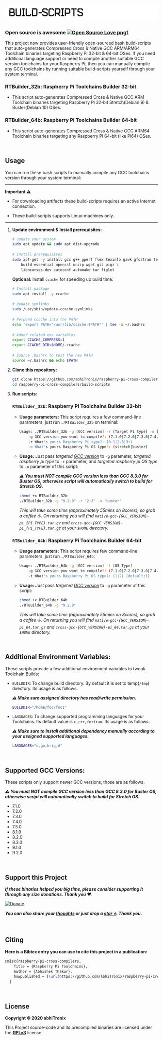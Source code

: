 <!--
===============================================
Raspberry Pi Toolchains(raspberry-pi-cross-compilers): This project 
provides latest automated GCC Cross Compiler & Native (ARM & ARM64) 
build-scripts and precompiled standalone toolchains for Raspberry Pi.


Copyright (C) 2020 Abhishek Thakur(@abhiTronix) <abhi.una12@gmail.com>


This program is free software: you can redistribute it and/or modify
it under the terms of the GNU General Public License as published by
the Free Software Foundation, either version 3 of the License, or
(at your option) any later version.

This program is distributed in the hope that it will be useful,
but WITHOUT ANY WARRANTY; without even the implied warranty of
MERCHANTABILITY or FITNESS FOR A PARTICULAR PURPOSE.  See the
GNU General Public License for more details.

You should have received a copy of the GNU General Public License
along with this program.  If not, see <https://www.gnu.org/licenses/>.
===============================================
-->

# <img alt="Banner" src="https://raw.githubusercontent.com/abhiTronix/Imbakup/master/Images/gcc/banners-a.png">

### Open source is awesome [![Open Source Love png1](https://badges.frapsoft.com/os/v1/open-source.png?v=103)](https://github.com/abhiTronix/raspberry-pi-cross-compilers)

This project now provides user-friendly open-sourced bash build-scripts that auto-generates Compressed Cross & Native GCC ARM/ARM64 Toolchain binaries targeting Raspberry Pi 32-bit & 64-bit OSes. If you need additional language support or need to compile another suitable GCC version toolchains for your Raspberry Pi, then you can manually compile any GCC toolchains by running suitable build-scripts yourself through your system terminal.

### RTBuilder_32b: Raspberry Pi Toolchains Builder 32-bit

* This script auto-generates Compressed Cross & Native GCC ARM Toolchain binaries targeting Raspberry Pi 32-bit Stretch(Debian 9) & Buster(Debian 10) OSes.

### RTBuilder_64b: Raspberry Pi Toolchains Builder 64-bit

* This script auto-generates Compressed Cross & Native GCC ARM64 Toolchain binaries targeting any Raspberry Pi 64-bit (like Pi64) OSes.



&nbsp;

## Usage

You can run these bash scripts to manually compile any GCC toolchains version through your system terminal:


-----

**Important :warning:**

* For downloading artifacts these build-scripts requires an active Internet connection.

* These build-scripts supports Linux-machines only.

-----


1. **Update environment & Install prerequisites:**

    ```sh
    # update your system
    sudo apt update && sudo apt dist-upgrade

    # install prerequisites
    sudo apt-get -y install gcc g++ gperf flex texinfo gawk gfortran texinfo bison \
		build-essential openssl unzip wget git pigz \
		libncurses-dev autoconf automake tar figlet
	```	

	**Optional:** Install `ccache` for speeding up build time:
	
	```sh
	# Install package
	sudo apt install -y ccache

	# Update symlinks
	sudo /usr/sbin/update-ccache-symlinks

	# Perpend ccache into the PATH
	echo 'export PATH="/usr/lib/ccache:$PATH"' | tee -a ~/.bashrc

	# Added related env variables
	export CCACHE_COMPRESS=1
  	export CCACHE_DIR=$HOME/.ccache

	# Source .bashrc to test the new PATH
	source ~/.bashrc && echo $PATH

	```

2. **Clone this repository:**

   ```bash
   git clone https://github.com/abhiTronix/raspberry-pi-cross-compilers.git
   cd raspberry-pi-cross-compilers/build-scripts

   ```

3. **Run scripts:**

	### `RTBuilder_32b`: Raspberry Pi Toolchains Builder 32-bit


  	* **Usage parameters:** This script requires a few command-line parameters, just run `./RTBuilder_32b` on terminal:
  
	    ```bash
		Usage: ./RTBuilder_32b -g [GCC version] -r [Target Pi type] -o [Target Pi OS type]
			-g GCC version you want to compile?: (7.1.0|7.2.0|7.3.0|7.4.0|7.5.0|8.1.0|8.2.0|8.3.0|9.1.0|9.2.0)
			-r What's yours Raspberry Pi type?: (0-1|2-3|3+)
			-o What's yours Raspberry Pi OS type?: (stretch|buster)

	    ``` 



  	* **Usage:** Just pass _targeted [GCC version](#supported-gcc-versions)_ to `-g` parameter,  _targeted raspberry pi type_ to `-r` parameter, and _targeted raspberry pi OS type_ to `-o` parameter of this script:

  		***:warning: You must NOT compile GCC version less than GCC 8.3.0 for Buster OS, otherwise script will automatically switch to build for Stretch OS.***

        ```bash
        chmod +x RTBuilder_32b
        ./RTBuilder_32b -g "9.2.0" -r "2-3" -o "buster"

        ```

    	*This will take some time _(approximately 55mins on 8cores)_, so grab a coffee :coffee:. On returning you will find `native-gcc-{GCC_VERSION}-pi_{PI_TYPE}.tar.gz` and `cross-gcc-{GCC_VERSION}-pi_{PI_TYPE}.tar.gz` at your `$HOME` directory.*



	### `RTBuilder_64b`: Raspberry Pi Toolchains Builder 64-bit


	* **Usage parameters:** This script requires few command-line parameters, just run `./RTBuilder_64b`:
	  
	    ```bash
		Usage: ./RTBuilder_64b -g [GCC version] -t [OS Type]
			-g GCC version you want to compile?: (7.1.0|7.2.0|7.3.0|7.4.0|7.5.0|8.1.0|8.2.0|8.3.0|9.1.0|9.2.0)
			-t What's yours Raspberry Pi OS type?: (1|2) [default:1]

	    ``` 


	* **Usage:** Just pass _targeted [GCC version](#supported-gcc-versions)_ to `-g` parameter of this script:

        ```bash
        chmod +x RTBuilder_64b
        ./RTBuilder_64b -g "9.2.0"

        ```

	    *This will take some time _(approximately 55mins on 8cores)_, so grab a coffee :coffee:. On returning you will find `native-gcc-{GCC_VERSION}-pi_64.tar.gz` and `cross-gcc-{GCC_VERSION}-pi_64.tar.gz` at your `$HOME` directory.*

&nbsp;


## Additional Environment Variables:

These scripts provide a few additional environment variables to tweak Toolchain Builds:

* `BUILDDIR`: To change build directory. By default it is set to temp(`/tmp`) directory. Its usage is as follows:

	***:warning: Make sure assigned directory has read/write permission.***

	```bash
	BUILDDIR="/home/foo/foo1"
	``` 
* `LANGUAGES`: To change supported programming languages for your Toolchains. Its default value is `c,c++,fortran`. Its usage is as follows:
	
	***:warning: Make sure to install additional dependency manually according to your assigned supported languages.*** 

	```bash
	LANGUAGES="c,go,brig,d"
	```

&nbsp;

## Supported GCC Versions:

These scripts only support newer GCC versions, those are as follows:

***:warning: You must NOT compile GCC version less than GCC 8.3.0 for Buster OS, otherwise script will automatically switch to build for Stretch OS.***

- 7.1.0
- 7.2.0
- 7.3.0
- 7.4.0
- 7.5.0
- 8.1.0
- 8.2.0
- 8.3.0
- 9.1.0
- 9.2.0


&nbsp;

## Support this Project
***If these binaries helped you big time, please consider supporting it through any size donations. Thank you :heart:.***

[![Donate](https://img.shields.io/badge/Donate-PayPal-green.svg?logo=paypal&style=for-the-badge)](https://paypal.me/AbhiTronix)&nbsp;

***You can also share your [**thoughts**](https://sourceforge.net/projects/raspberry-pi-cross-compilers/reviews) or just drop a [star :star:](https://github.com/abhiTronix/raspberry-pi-cross-compilers/stargazers). Thank you.***

&nbsp;


## Citing

**Here is a Bibtex entry you can use to cite this project in a publication:**

```tex
@misc{raspberry-pi-cross-compilers,
    Title = {Raspberry Pi Toolchains},
    Author = {Abhishek Thakur},
    howpublished = {\url{https://github.com/abhiTronix/raspberry-pi-cross-compilers}}   
  }
```


&nbsp; 


## License

**Copyright © 2020 abhiTronix**

This Project source-code and its precompiled binaries are licensed under the [**GPLv3**](https://github.com/abhiTronix/raspberry-pi-cross-compilers/blob/master/LICENSE) license.
